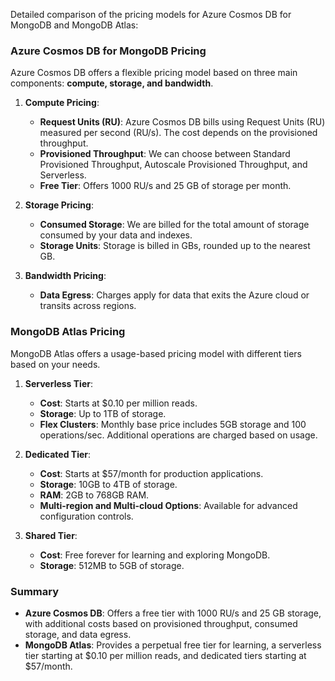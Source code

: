 Detailed comparison of the pricing models for Azure Cosmos DB for MongoDB and MongoDB Atlas:

### **Azure Cosmos DB for MongoDB Pricing**
Azure Cosmos DB offers a flexible pricing model based on three main components: **compute, storage, and bandwidth**.

1. **Compute Pricing**: 
   - **Request Units (RU)**: Azure Cosmos DB bills using Request Units (RU) measured per second (RU/s). The cost depends on the provisioned throughput.
   - **Provisioned Throughput**: We can choose between Standard Provisioned Throughput, Autoscale Provisioned Throughput, and Serverless.
   - **Free Tier**: Offers 1000 RU/s and 25 GB of storage per month.

2. **Storage Pricing**: 
   - **Consumed Storage**: We are billed for the total amount of storage consumed by your data and indexes.
   - **Storage Units**: Storage is billed in GBs, rounded up to the nearest GB.

3. **Bandwidth Pricing**: 
   - **Data Egress**: Charges apply for data that exits the Azure cloud or transits across regions.

### **MongoDB Atlas Pricing**
MongoDB Atlas offers a usage-based pricing model with different tiers based on your needs.

1. **Serverless Tier**: 
   - **Cost**: Starts at $0.10 per million reads.
   - **Storage**: Up to 1TB of storage.
   - **Flex Clusters**: Monthly base price includes 5GB storage and 100 operations/sec. Additional operations are charged based on usage.

2. **Dedicated Tier**: 
   - **Cost**: Starts at $57/month for production applications.
   - **Storage**: 10GB to 4TB of storage.
   - **RAM**: 2GB to 768GB RAM.
   - **Multi-region and Multi-cloud Options**: Available for advanced configuration controls.

3. **Shared Tier**: 
   - **Cost**: Free forever for learning and exploring MongoDB.
   - **Storage**: 512MB to 5GB of storage.

### **Summary**
- **Azure Cosmos DB**: Offers a free tier with 1000 RU/s and 25 GB storage, with additional costs based on provisioned throughput, consumed storage, and data egress.
- **MongoDB Atlas**: Provides a perpetual free tier for learning, a serverless tier starting at $0.10 per million reads, and dedicated tiers starting at $57/month.

